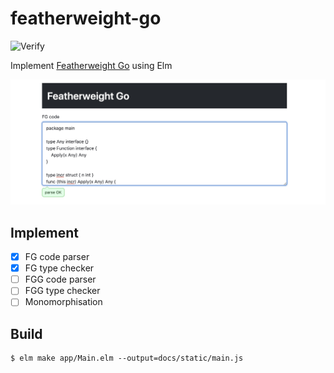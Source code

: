 # featherweight-go

![Verify](https://github.com/matsubara0507/featherweight-go/workflows/Verify/badge.svg)

Implement [Featherweight Go](https://arxiv.org/abs/2005.11710) using Elm

![](image/page.jpg)

## Implement

- [x] FG code parser
- [x] FG type checker
- [ ] FGG code parser
- [ ] FGG type checker
- [ ] Monomorphisation

## Build

```
$ elm make app/Main.elm --output=docs/static/main.js
```
